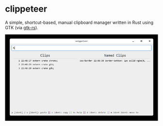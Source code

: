 # clippeteer

A simple, shortcut-based, manual clipboard manager written in Rust using GTK (via [gtk-rs](/gtk-rs/gtk)).

![clippeteer screenshot](.github/screenshot.png)
